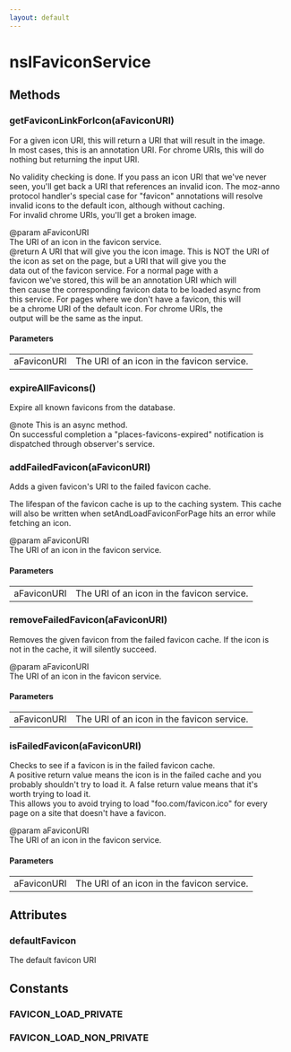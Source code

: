```yaml
---
layout: default
---
```


# nsIFaviconService #

## Methods ##

### getFaviconLinkForIcon(aFaviconURI) ###
  
For a given icon URI, this will return a URI that will result in the image.  
In most cases, this is an annotation URI.  For chrome URIs, this will do  
nothing but returning the input URI.  
  
No validity checking is done. If you pass an icon URI that we've never  
seen, you'll get back a URI that references an invalid icon. The moz-anno  
protocol handler's special case for "favicon" annotations will resolve  
invalid icons to the default icon, although without caching.  
For invalid chrome URIs, you'll get a broken image.  
  
@param aFaviconURI  
       The URI of an icon in the favicon service.  
@return A URI that will give you the icon image.  This is NOT the URI of  
        the icon as set on the page, but a URI that will give you the  
        data out of the favicon service.  For a normal page with a  
        favicon we've stored, this will be an annotation URI which will  
        then cause the corresponding favicon data to be loaded async from  
        this service.  For pages where we don't have a favicon, this will  
        be a chrome URI of the default icon. For chrome URIs, the  
        output will be the same as the input.  
  

#### Parameters ####

<table>

<tr>
<td>aFaviconURI</td>
<td>       The URI of an icon in the favicon service.  
</td>
</tr>

</table>

### expireAllFavicons() ###
  
Expire all known favicons from the database.  
  
@note This is an async method.  
      On successful completion a "places-favicons-expired" notification is  
      dispatched through observer's service.  
  

### addFailedFavicon(aFaviconURI) ###
  
Adds a given favicon's URI to the failed favicon cache.  
  
The lifespan of the favicon cache is up to the caching system.  This cache  
will also be written when setAndLoadFaviconForPage hits an error while  
fetching an icon.  
  
@param aFaviconURI  
       The URI of an icon in the favicon service.  
  

#### Parameters ####

<table>

<tr>
<td>aFaviconURI</td>
<td>       The URI of an icon in the favicon service.  
</td>
</tr>

</table>

### removeFailedFavicon(aFaviconURI) ###
  
Removes the given favicon from the failed favicon cache.  If the icon is  
not in the cache, it will silently succeed.  
  
@param aFaviconURI  
       The URI of an icon in the favicon service.  
  

#### Parameters ####

<table>

<tr>
<td>aFaviconURI</td>
<td>       The URI of an icon in the favicon service.  
</td>
</tr>

</table>

### isFailedFavicon(aFaviconURI) ###
  
Checks to see if a favicon is in the failed favicon cache.  
A positive return value means the icon is in the failed cache and you  
probably shouldn't try to load it.  A false return value means that it's  
worth trying to load it.  
This allows you to avoid trying to load "foo.com/favicon.ico" for every  
page on a site that doesn't have a favicon.  
  
@param aFaviconURI  
       The URI of an icon in the favicon service.  
  

#### Parameters ####

<table>

<tr>
<td>aFaviconURI</td>
<td>       The URI of an icon in the favicon service.  
</td>
</tr>

</table>

## Attributes ##

### defaultFavicon ###
  
The default favicon URI  
  

## Constants ##

### FAVICON_LOAD_PRIVATE ###

### FAVICON_LOAD_NON_PRIVATE ###

